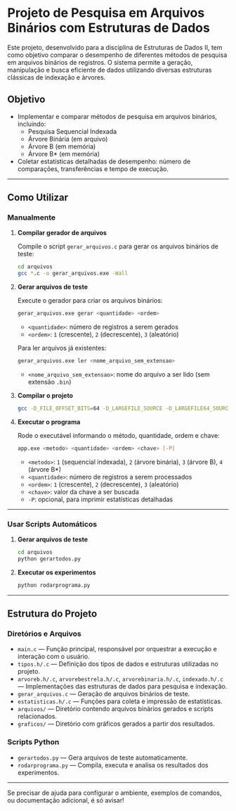 # Projeto de Pesquisa em Arquivos Binários com Estruturas de Dados

Este projeto, desenvolvido para a disciplina de Estruturas de Dados II, tem como objetivo comparar o desempenho de diferentes métodos de pesquisa em arquivos binários de registros. O sistema permite a geração, manipulação e busca eficiente de dados utilizando diversas estruturas clássicas de indexação e árvores.

<!-- ---

## Sumário

- [Objetivo](#objetivo)
- [Como Utilizar](#como-utilizar)
  - [Manual](#manualmente)
  - [Scripts Automáticos](#usar-scripts-automáticos)
- [Funcionalidades](#funcionalidades)
- [Estrutura do Projeto](#estrutura-do-projeto)
  - [Diretórios e Arquivos](#diretórios-e-arquivos)
  - [Scripts Python](#scripts-python)

--- -->

## Objetivo

- Implementar e comparar métodos de pesquisa em arquivos binários, incluindo:
  - Pesquisa Sequencial Indexada
  - Árvore Binária (em arquivo)
  - Árvore B (em memória)
  - Árvore B\* (em memória)
- Coletar estatísticas detalhadas de desempenho: número de comparações, transferências e tempo de execução.

---

## Como Utilizar

### Manualmente

1. **Compilar gerador de arquivos**

   Compile o script `gerar_arquivos.c` para gerar os arquivos binários de teste:

   ```bash
   cd arquivos
   gcc *.c -o gerar_arquivos.exe -Wall
   ```

2. **Gerar arquivos de teste**

   Execute o gerador para criar os arquivos binários:

   ```bash
   gerar_arquivos.exe gerar <quantidade> <ordem>
   ```

   - `<quantidade>`: número de registros a serem gerados
   - `<ordem>`: `1` (crescente), `2` (decrescente), `3` (aleatório)

   Para ler arquivos já existentes:

   ```bash
   gerar_arquivos.exe ler <nome_arquivo_sem_extensao>
   ```

   - `<nome_arquivo_sem_extensao>`: nome do arquivo a ser lido (sem extensão `.bin`)

3. **Compilar o projeto**

   ```bash
   gcc -D_FILE_OFFSET_BITS=64 -D_LARGEFILE_SOURCE -D_LARGEFILE64_SOURCE -m64 *.c -o app.exe -Wall
   ```

4. **Executar o programa**

   Rode o executável informando o método, quantidade, ordem e chave:

   ```bash
   app.exe <metodo> <quantidade> <ordem> <chave> [-P]
   ```

   - `<metodo>`: `1` (sequencial indexada), `2` (árvore binária), `3` (árvore B), `4` (árvore B\*)
   - `<quantidade>`: número de registros a serem processados
   - `<ordem>`: `1` (crescente), `2` (decrescente), `3` (aleatório)
   - `<chave>`: valor da chave a ser buscada
   - `-P`: opcional, para imprimir estatísticas detalhadas

---

### Usar Scripts Automáticos

1. **Gerar arquivos de teste**

   ```bash
   cd arquivos
   python gerartodos.py
   ```

2. **Executar os experimentos**

   ```bash
   python rodarprograma.py
   ```

---

<!--
## Funcionalidades

- Geração de arquivos binários com registros em diferentes ordens (ordenado, reverso, aleatório).
- Construção e manipulação de estruturas de dados (índices, árvores binárias, árvores B e B\*).
- Busca por chave com coleta de estatísticas detalhadas (comparações, transferências, tempo).
- Scripts Python para automação da geração de arquivos, execução dos testes e análise dos resultados com gráficos e tabelas.

--- -->

## Estrutura do Projeto

### Diretórios e Arquivos

- `main.c` — Função principal, responsável por orquestrar a execução e interação com o usuário.
- `tipos.h/.c` — Definição dos tipos de dados e estruturas utilizadas no projeto.
- `arvoreb.h/.c`, `arvorebestrela.h/.c`, `arvorebinaria.h/.c`, `indexado.h/.c` — Implementações das estruturas de dados para pesquisa e indexação.
- `gerar_arquivos.c` — Geração de arquivos binários de teste.
- `estatisticas.h/.c` — Funções para coleta e impressão de estatísticas.
- `arquivos/` — Diretório contendo arquivos binários gerados e scripts relacionados.
- `graficos/` — Diretório com gráficos gerados a partir dos resultados.

### Scripts Python

- `gerartodos.py` — Gera arquivos de teste automaticamente.
- `rodarprograma.py` — Compila, executa e analisa os resultados dos experimentos.

---

Se precisar de ajuda para configurar o ambiente, exemplos de comandos, ou documentação adicional, é só avisar!
